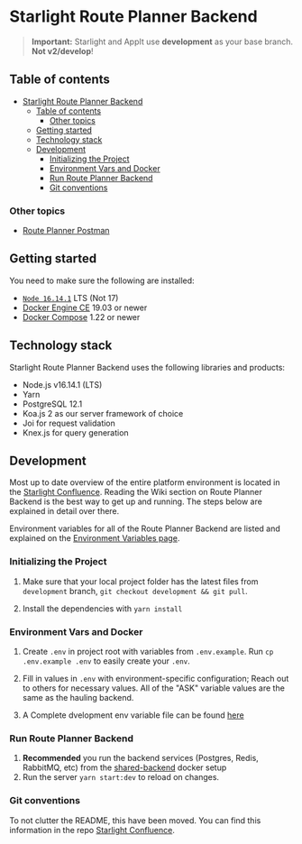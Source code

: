 # Starlight Route Planner Backend

> **Important:** Starlight and AppIt use **development** as your base branch. **Not v2/develop**!

## Table of contents

- [Starlight Route Planner Backend](#starlight-route-planner-backend)
  - [Table of contents](#table-of-contents)
    - [Other topics](#other-topics)
  - [Getting started](#getting-started)
  - [Technology stack](#technology-stack)
  - [Development](#development)
    - [Initializing the Project](#initializing-the-project)
    - [Environment Vars and Docker](#environment-vars-and-docker)
    - [Run Route Planner Backend](#run-route-planner-backend)
    - [Git conventions](#git-conventions)

### Other topics

- [Route Planner Postman](./docs/StarlightRoutePlannerService.postman_collection.json)

## Getting started

You need to make sure the following are installed:

- [`Node 16.14.1`](https://nodejs.org/en/) LTS (Not 17)
- [Docker Engine CE](https://docs.docker.com/engine/install/#server) 19.03 or newer
- [Docker Compose](https://docs.docker.com/compose/install/) 1.22 or newer

## Technology stack

Starlight Route Planner Backend uses the following libraries and products:

- Node.js v16.14.1 (LTS)
- Yarn
- PostgreSQL 12.1
- Koa.js 2 as our server framework of choice
- Joi for request validation
- Knex.js for query generation

## Development

Most up to date overview of the entire platform environment is located in the
[Starlight Confluence](https://starlightpro.atlassian.net/wiki/spaces/DEV/pages/2067824641/Getting+Started).
Reading the Wiki section on Route Planner Backend is the best way to get up and running. The steps
below are explained in detail over there.

Environment variables for all of the Route Planner Backend are listed and explained on the
[Environment Variables page](https://starlightpro.atlassian.net/wiki/spaces/DEV/pages/2072248349/Env+Vars+-+Route+Planner+BE).

### Initializing the Project

1. Make sure that your local project folder has the latest files from `development` branch,
   `git checkout development && git pull`.

2. Install the dependencies with `yarn install`

### Environment Vars and Docker

1. Create `.env` in project root with variables from `.env.example`. Run `cp .env.example .env` to
   easily create your `.env`.

2. Fill in values in `.env` with environment-specific configuration; Reach out to others for
   necessary values. All of the "ASK" variable values are the same as the hauling backend.

3. A Complete dvelopment env variable file can be found
   [here](https://starlightpro.atlassian.net/wiki/spaces/DEV/pages/2072117263/Running+the+Route+Planner+Backend)

### Run Route Planner Backend

1. **Recommended** you run the backend services (Postgres, Redis, RabbitMQ, etc) from the
   [shared-backend](https://github.com/Starlightpro/starlight-shared-backend) docker setup
2. Run the server `yarn start:dev` to reload on changes.

### Git conventions

To not clutter the README, this have been moved. You can find this information in the repo
[Starlight Confluence](https://starlightpro.atlassian.net/wiki/spaces/DEV/pages/2072117263/Running+the+Route+Planner+Backend).
